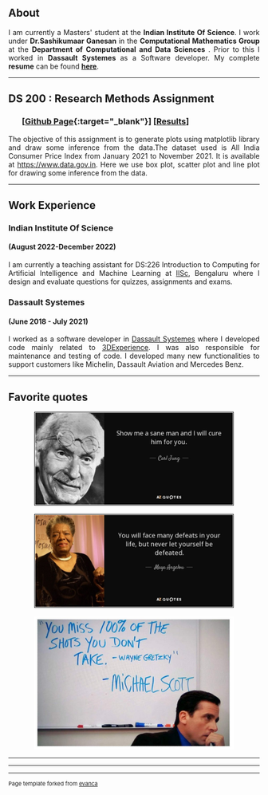 ## About

 <p align="justify">
  I am currently a Masters' student at the <b>Indian Institute Of Science</b>. I work under <b>Dr.Sashikumaar Ganesan</b> in the <b> Computational Mathematics Group </b> at the <b> Department of Computational and Data Sciences </b>. Prior to this I worked in <b> Dassault Systemes </b> as a Software developer. My complete <b>resume</b> can be found <a href= "pdf/RESUME_mahesh.pdf" target="blank"><b>here</b></a>.
</p>

---

## DS 200 : Research Methods Assignment 
###  &nbsp;&nbsp;&nbsp;&nbsp;&nbsp;&nbsp; [[Github Page](https://github.com/maheshtom317.github.io/DS200_research){:target="_blank"}] [[Results](DS200_research/README.md)]

<p align="justify">
The objective of this assignment is to generate plots using matplotlib library and draw some inference from the data.The dataset used is All India Consumer Price Index from January 2021 to November 2021. It is available at <a href="https://visualize.data.gov.in/?inst=a5df75bc-4578-48ad-bc9d-e6eb4b63de0a#" target="blank">https://www.data.gov.in</a>. Here we use box plot, scatter plot and line plot for drawing some inference from the data.

</p>


---

## Work Experience 

### Indian Institute Of Science
####  (August 2022-December 2022)
<p align="justify">
I am currently a teaching assistant for DS:226 Introduction to Computing for Artificial Intelligence and Machine Learning at <a href="https://www.iisc.ac.in" target="blank">IISc</a>, Bengaluru where I design and evaluate questions for quizzes, assignments and exams.  
</p>

### Dassault Systemes
####  (June 2018 - July 2021)
<p align="justify">
I worked as a software developer in <a href="https://www.3ds.com/" target="blank">Dassault Systemes</a>  where I developed code mainly related to <a href="https://www.3ds.com/cloud?utm_medium=cpc&utm_source=google&utm_campaign=202201_glo_sea_en_op51508_labl_brand_ind_exact&utm_term=3dexperience-exact&utm_content=search&gclid=Cj0KCQjwmouZBhDSARIsALYcoup9Z2tM7-u2sL1M2VDR4vlblvzp9jF0xc3fEIEZb7XJGvuKkq6Jgc8aAs_ZEALw_wcB">3DExperience</a>. I was also responsible for maintenance and testing of code. I developed many new functionalities to support customers like Michelin, Dassault Aviation and Mercedes Benz.

</p>
   


---
## Favorite quotes

<p align="center">
  <img src="images/carl _jung_sane.jpg" width="400px" alt=""> 
</p>

<p align="center">
  <img src="images/mary_angelou.jpg" width="400px" alt=""> 
</p>

<p align="center">
  <img src="images/office_quotes.jpg" width="400px" alt=""> 
</p>

---


<!--- ### Category Name 2

- [Project 1 Title](http://example.com/)
- [Project 2 Title](http://example.com/)
- [Project 3 Title](http://example.com/)
- [Project 4 Title](http://example.com/)
- [Project 5 Title](http://example.com/) --->

---


---
<p style="font-size:11px">Page template forked from <a href="https://github.com/evanca/quick-portfolio">evanca</a></p>
<!-- Remove above link if you don't want to attibute -->
